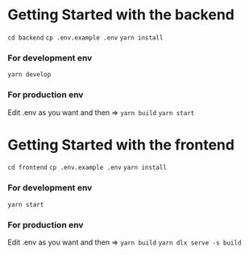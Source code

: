 # Getting Started with the backend
`cd backend`
`cp .env.example .env`
`yarn install`

### For development env
`yarn develop`

### For production env
Edit .env as you want and then =>
`yarn build`
`yarn start`

# Getting Started with the frontend
`cd frontend`
`cp .env.example .env`
`yarn install`

### For development env
`yarn start`

### For production env
Edit .env as you want and then =>
`yarn build`
`yarn dlx serve -s build`
